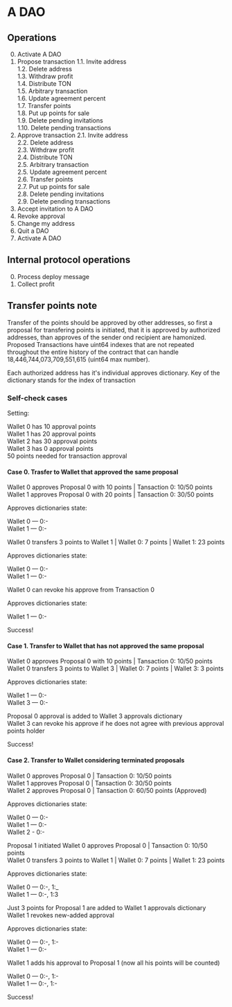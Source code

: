# A DAO

## Operations

0. Activate A DAO
1. Propose transaction
1.1. Invite address\
1.2. Delete address\
1.3. Withdraw profit\
1.4. Distribute TON\
1.5. Arbitrary transaction\
1.6. Update agreement percent\
1.7. Transfer points\
1.8. Put up points for sale\
1.9. Delete pending invitations\
1.10. Delete pending transactions
2. Approve transaction
2.1. Invite address\
2.2. Delete address\
2.3. Withdraw profit\
2.4. Distribute TON\
2.5. Arbitrary transaction\
2.5. Update agreement percent\
2.6. Transfer points\
2.7. Put up points for sale\
2.8. Delete pending invitations\
2.9. Delete pending transactions
3. Accept invitation to A DAO
4. Revoke approval
4. Change my address
5. Quit a DAO
7. Activate A DAO

## Internal protocol operations

0. Process deploy message
1. Collect profit

## Transfer points note

Transfer of the points should be approved by other addresses, so first a proposal for transfering points is initiated, that it is approved by authorized addresses, than approves of the sender ond recipient are hamonized. Proposed Transactions have uint64 indexes that are not repeated throughout the entire history of the contract that can handle 18,446,744,073,709,551,615 (uint64 max number).

Each authorized address has it's individual approves dictionary. Key of the dictionary stands for the index of transaction

### Self-check cases

Setting:

Wallet 0 has 10 approval points\
Wallet 1 has 20 approval points\
Wallet 2 has 30 approval points\
Wallet 3 has 0 approval points\
50 points needed for transaction approval

#### Case 0. Trasfer to Wallet that approved the same proposal

Wallet 0 approves Proposal 0 with 10 points | Tansaction 0: 10/50 points\
Wallet 1 approves Proposal 0 with 20 points | Tansaction 0: 30/50 points

Approves dictionaries state:

Wallet 0 — 0:-\
Wallet 1 — 0:-

Wallet 0 transfers 3 points to Wallet 1 | Wallet 0: 7 points | Wallet 1: 23 points

Approves dictionaries state:

Wallet 0 — 0:-\
Wallet 1 — 0:-

Wallet 0 can revoke his approve from Transaction 0

Approves dictionaries state:

Wallet 1 — 0:-

Success!

#### Case 1. Transfer to Wallet that has not approved the same proposal

Wallet 0 approves Proposal 0 with 10 points | Tansaction 0: 10/50 points\
Wallet 0 transfers 3 points to Wallet 3 | Wallet 0: 7 points | Wallet 3: 3 points

Approves dictionaries state:

Wallet 1 — 0:-\
Wallet 3 — 0:-

Proposal 0 approval is added to Wallet 3 approvals dictionary\
Wallet 3 can revoke his approve if he does not agree with previous approval points holder

Success!

#### Case 2. Transfer to Wallet considering terminated proposals

Wallet 0 approves Proposal 0 | Tansaction 0: 10/50 points\
Wallet 1 approves Proposal 0 | Tansaction 0: 30/50 points\
Wallet 2 approves Proposal 0 | Tansaction 0: 60/50 points (Approved)

Approves dictionaries state:

Wallet 0 — 0:-\
Wallet 1 — 0:-\
Wallet 2 - 0:-

Proposal 1 initiated
Wallet 0 approves Proposal 0 | Tansaction 0: 10/50 points\
Wallet 0 transfers 3 points to Wallet 1 | Wallet 0: 7 points | Wallet 1: 23 points

Approves dictionaries state:

Wallet 0 — 0:-, 1:_\
Wallet 1 — 0:-, 1:3

Just 3 points for Proposal 1 are added to Wallet 1 approvals dictionary\
Wallet 1 revokes new-added approval


Approves dictionaries state:

Wallet 0 — 0:-, 1:-\
Wallet 1 — 0:-

Wallet 1 adds his approval to Proposal 1 (now all his points will be counted)

Wallet 0 — 0:-, 1:-\
Wallet 1 — 0:-, 1:-

Success!